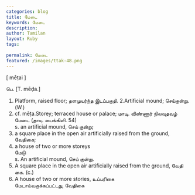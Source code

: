 ```yaml
---
categories: blog
title: மேடை
keywords: மேடை
description: 
author: Tamilan
layout: Ruby
tags: 
 
permalink: மேடை
featured: /images/ttak-48.png
---
```

  
[ mēṭai ]  
  
பெ. [T. mēḍa.]  
1. Platform, raised floor; தளமுயர்ந்த இடப்பகுதி. 2.Artificial mound; செய்குன்று. (W.)   
3. cf. mēṭa.Storey; terraced house or palace; மாடி. விண்ணார் நிலவுதவழ் மேடை (தாயு. பைங்கிளி. 54)  
s. an artificial mound, செய் குன்று;   
2. a square place in the open air artificially raised from the ground, வேதிகை;   
3. a house of two or more storeys  
மேடு  
s. An artificial mound, செய் குன்று.   
2. A square place in the open air artificially raised from the ground, வேதி கை. (c.)   
3. A house of two or more stories, உப்பரிகை  
மேடாய்வகுக்கப்பட்டது, வேதிகை